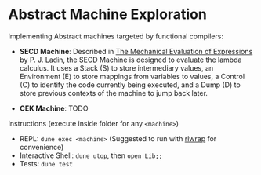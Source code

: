 # Abstract Machine Exploration

Implementing Abstract machines targeted by functional compilers:

- **SECD Machine**: Described in [The Mechanical Evaluation of Expressions](https://jhc.sjtu.edu.cn/~yutingwang/files/fp/landin-1964.pdf) by P. J. Ladin, the SECD Machine is designed to evaluate the lambda calculus. It uses a Stack (S) to store intermediary values, an Environment (E) to store mappings from variables to values, a Control (C) to identify the code currently being executed, and a Dump (D) to store previous contexts of the machine to jump back later.

- **CEK Machine**: TODO

Instructions (execute inside folder for any `<machine>`)

- REPL: `dune exec <machine>` (Suggested to run with [rlwrap](https://github.com/hanslub42/rlwrap) for convenience)
- Interactive Shell: `dune utop`, then `open Lib;;`
- Tests: `dune test`
